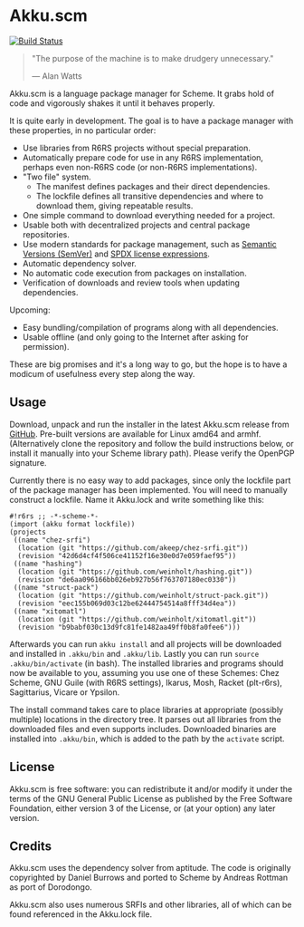 # Akku.scm

[![Build Status](https://travis-ci.org/weinholt/akku.svg?branch=master)](https://travis-ci.org/weinholt/akku)

> "The purpose of the machine is to make drudgery unnecessary."
>
> &mdash; Alan Watts

Akku.scm is a language package manager for Scheme. It grabs hold of
code and vigorously shakes it until it behaves properly.

It is quite early in development. The goal is to have a package
manager with these properties, in no particular order:

* Use libraries from R6RS projects without special preparation.
* Automatically prepare code for use in any R6RS implementation,
  perhaps even non-R6RS code (or non-R6RS implementations).
* "Two file" system.
    * The manifest defines packages and their direct dependencies.
    * The lockfile defines all transitive dependencies and where to
      download them, giving repeatable results.
* One simple command to download everything needed for a project.
* Usable both with decentralized projects and central package
  repositories.
* Use modern standards for package management, such
  as [Semantic Versions (SemVer)](http://semver.org/)
  and [SPDX license expressions](https://spdx.org/).
* Automatic dependency solver.
* No automatic code execution from packages on installation.
* Verification of downloads and review tools when updating
  dependencies.

Upcoming:

* Easy bundling/compilation of programs along with all dependencies.
* Usable offline (and only going to the Internet after asking for
  permission).

These are big promises and it's a long way to go, but the hope is to
have a modicum of usefulness every step along the way.

## Usage

Download, unpack and run the installer in the latest Akku.scm release
from [GitHub](https://github.com/weinholt/akku/releases). Pre-built
versions are available for Linux amd64 and armhf. (Alternatively clone
the repository and follow the build instructions below, or install it
manually into your Scheme library path). Please verify the OpenPGP
signature.

Currently there is no easy way to add packages, since only the
lockfile part of the package manager has been implemented. You will
need to manually construct a lockfile. Name it Akku.lock and write
something like this:

```
#!r6rs ;; -*-scheme-*-
(import (akku format lockfile))
(projects
 ((name "chez-srfi")
  (location (git "https://github.com/akeep/chez-srfi.git"))
  (revision "42d6d4cf4f506ce41152f16e30e0d7e059faef95"))
 ((name "hashing")
  (location (git "https://github.com/weinholt/hashing.git"))
  (revision "de6aa096166bb026eb927b56f763707180ec0330"))
 ((name "struct-pack")
  (location (git "https://github.com/weinholt/struct-pack.git"))
  (revision "eec155b069d03c12be62444754514a8fff34d4ea"))
 ((name "xitomatl")
  (location (git "https://github.com/weinholt/xitomatl.git"))
  (revision "b9babf030c13d9fc81fe1482aa49ff0b8fa0fee6")))
```

Afterwards you can run `akku install` and all projects will be
downloaded and installed in `.akku/bin` and `.akku/lib`. Lastly you
can run `source .akku/bin/activate` (in bash). The installed libraries
and programs should now be available to you, assuming you use one of
these Schemes: Chez Scheme, GNU Guile (with R6RS settings), Ikarus,
Mosh, Racket (plt-r6rs), Sagittarius, Vicare or Ypsilon.

The install command takes care to place libraries at appropriate
(possibly multiple) locations in the directory tree. It parses out all
libraries from the downloaded files and even supports includes.
Downloaded binaries are installed into `.akku/bin`, which is added to
the path by the `activate` script.

## License

Akku.scm is free software: you can redistribute it and/or modify it
under the terms of the GNU General Public License as published by the
Free Software Foundation, either version 3 of the License, or (at your
option) any later version.

## Credits

Akku.scm uses the dependency solver from aptitude. The code is
originally copyrighted by Daniel Burrows and ported to Scheme by
Andreas Rottman as port of Dorodongo.

Akku.scm also uses numerous SRFIs and other libraries, all of which
can be found referenced in the Akku.lock file.
